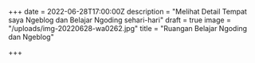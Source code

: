 +++
date = 2022-06-28T17:00:00Z
description = "Melihat Detail Tempat saya Ngeblog dan Belajar Ngoding sehari-hari"
draft = true
image = "/uploads/img-20220628-wa0262.jpg"
title = "Ruangan Belajar Ngoding dan Ngeblog"

+++
